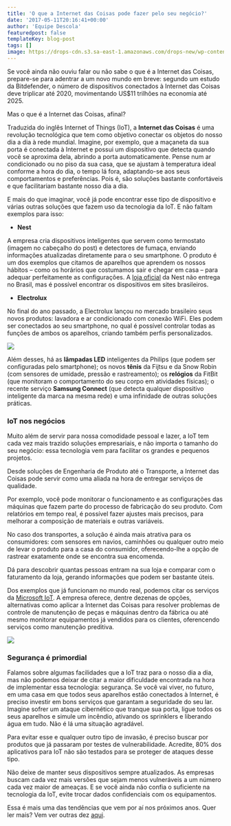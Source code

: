 ```yaml
---
title: 'O que a Internet das Coisas pode fazer pelo seu negócio?'
date: '2017-05-11T20:16:41+00:00'
author: 'Equipe Descola'
featuredpost: false
templateKey: blog-post
tags: []
image: https://drops-cdn.s3.sa-east-1.amazonaws.com/drops-new/wp-content/uploads/2017/05/11195553/IoT-150x150.png
---
```

Se você ainda não ouviu falar ou não sabe o que é a Internet das Coisas, prepare-se para adentrar a um novo mundo em breve: segundo um estudo da Bitdefender, o número de dispositivos conectados à Internet das Coisas deve triplicar até 2020, movimentando US$11 trilhões na economia até 2025.

Mas o que é a Internet das Coisas, afinal?

Traduzida do inglês Internet of Things (IoT), a **Internet das Coisas** é uma revolução tecnológica que tem como objetivo conectar os objetos do nosso dia a dia à rede mundial. Imagine, por exemplo, que a maçaneta da sua porta é conectada à Internet e possui um dispositivo que detecta quando você se aproxima dela, abrindo a porta automaticamente. Pense num ar condicionado ou no piso da sua casa, que se ajustam à temperatura ideal conforme a hora do dia, o tempo lá fora, adaptando-se aos seus comportamentos e preferências. Pois é, são soluções bastante confortáveis e que facilitariam bastante nosso dia a dia.

E mais do que imaginar, você já pode encontrar esse tipo de dispositivo e várias outras soluções que fazem uso da tecnologia da IoT. E não faltam exemplos para isso:

- **Nest**

A empresa cria dispositivos inteligentes que servem como termostato (imagem no cabeçalho do post) e detectores de fumaça, enviando informações atualizadas diretamente para o seu smartphone. O produto é um dos exemplos que citamos de aparelhos que aprendem os nossos hábitos – como os horários que costumamos sair e chegar em casa – para adequar perfeitamente as configurações. A [loja oficial](https://store.nest.com/) da Nest não entrega no Brasil, mas é possível encontrar os dispositivos em sites brasileiros.

- **Electrolux**

No final do ano passado, a Electrolux lançou no mercado brasileiro seus novos produtos: lavadora e ar condicionado com conexão WiFi. Eles podem ser conectados ao seu smartphone, no qual é possível controlar todas as funções de ambos os aparelhos, criando também perfis personalizados.

![](https://descola.org/drops/wp-content/uploads/2017/05/electrolux.jpg)

Além desses, há as **lâmpadas LED** inteligentes da Philips (que podem ser configuradas pelo smartphone); os novos **tênis** da Fijtsu e da Snow Robin (com sensores de umidade, pressão e rastreamento); os **relógios** da FitBit (que monitoram o comportamento do seu corpo em atividades físicas); o recente serviço **Samsung Connect** (que detecta qualquer dispositivo inteligente da marca na mesma rede) e uma infinidade de outras soluções práticas.

### IoT nos negócios

Muito além de servir para nossa comodidade pessoal e lazer, a IoT tem cada vez mais trazido soluções empresariais, e não importa o tamanho do seu negócio: essa tecnologia vem para facilitar os grandes e pequenos projetos.

Desde soluções de Engenharia de Produto até o Transporte, a Internet das Coisas pode servir como uma aliada na hora de entregar serviços de qualidade.

Por exemplo, você pode monitorar o funcionamento e as configurações das máquinas que fazem parte do processo de fabricação do seu produto. Com relatórios em tempo real, é possível fazer ajustes mais precisos, para melhorar a composição de materiais e outras variáveis.

No caso dos transportes, a solução é ainda mais atrativa para os consumidores: com sensores em navios, caminhões ou qualquer outro meio de levar o produto para a casa do consumidor, oferecendo-lhe a opção de rastrear exatamente onde se encontra sua encomenda.

Dá para descobrir quantas pessoas entram na sua loja e comparar com o faturamento da loja, gerando informações que podem ser bastante úteis.

Dos exemplos que já funcionam no mundo real, podemos citar os serviços da [Microsoft IoT](https://www.microsoft.com/pt-br/internet-of-things/). A empresa oferece, dentre dezenas de opções, alternativas como aplicar a Internet das Coisas para resolver problemas de controle de manutenção de peças e máquinas dentro da fábrica ou até mesmo monitorar equipamentos já vendidos para os clientes, oferencendo serviços como manutenção preditiva.

![](https://descola.org/drops/wp-content/uploads/2017/05/iot1.png)

### Segurança é primordial

Falamos sobre algumas facilidades que a IoT traz para o nosso dia a dia, mas não podemos deixar de citar a maior dificuldade encontrada na hora de implementar essa tecnologia: segurança. Se você vai viver, no futuro, em uma casa em que todos seus aparelhos estão conectados à Internet, é preciso investir em bons serviços que garantam a seguridade do seu lar. Imagine sofrer um ataque cibernético que tranque sua porta, ligue todos os seus aparelhos e simule um incêndio, ativando os sprinklers e liberando água em tudo. Não é lá uma situação agradável.

Para evitar esse e qualquer outro tipo de invasão, é preciso buscar por produtos que já passaram por testes de vulnerabilidade. Acredite, 80% dos aplicativos para IoT não são testados para se proteger de ataques desse tipo.

Não deixe de manter seus dispositivos sempre atualizados. As empresas buscam cada vez mais versões que sejam menos vulneráveis a um número cada vez maior de ameaças. E se você ainda não confia o suficiente na tecnologia da IoT, evite trocar dados confidenciais com os equipamentos.

Essa é mais uma das tendências que vem por aí nos próximos anos. Quer ler mais? Vem ver outras dez [aqui](https://descola.org/drops/tendencias-de-inovacao-para-2017/).